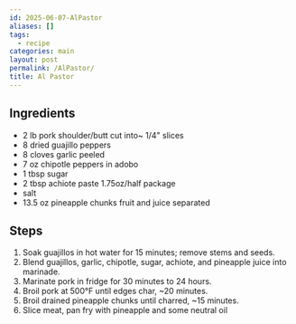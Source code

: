 ```yaml
---
id: 2025-06-07-AlPastor
aliases: []
tags:
  - recipe
categories: main
layout: post
permalink: /AlPastor/
title: Al Pastor
---
```


## Ingredients

- 2 lb pork shoulder/butt cut into~ 1/4" slices
- 8 dried guajillo peppers
- 8 cloves garlic peeled
- 7 oz chipotle peppers in adobo
- 1 tbsp sugar
- 2 tbsp achiote paste 1.75oz/half package
- salt
- 13.5 oz pineapple chunks fruit and juice separated

## Steps

1. Soak guajillos in hot water for 15 minutes; remove stems and seeds.
2. Blend guajillos, garlic, chipotle, sugar, achiote, and pineapple juice into
   marinade.
3. Marinate pork in fridge for 30 minutes to 24 hours.
4. Broil pork at 500°F until edges char, ~20 minutes.
5. Broil drained pineapple chunks until charred, ~15 minutes.
6. Slice meat, pan fry with pineapple and some neutral oil
